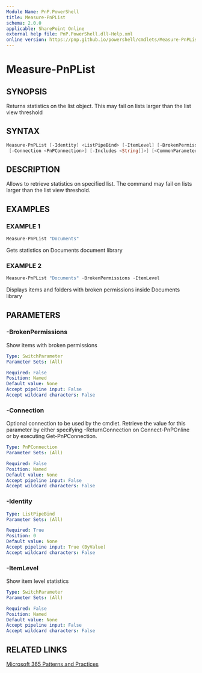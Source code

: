 ```yaml
---
Module Name: PnP.PowerShell
title: Measure-PnPList
schema: 2.0.0
applicable: SharePoint Online
external help file: PnP.PowerShell.dll-Help.xml
online version: https://pnp.github.io/powershell/cmdlets/Measure-PnPList.html
---
```

 
# Measure-PnPList

## SYNOPSIS
Returns statistics on the list object. This may fail on lists larger than the list view threshold

## SYNTAX

```powershell
Measure-PnPList [-Identity] <ListPipeBind> [-ItemLevel] [-BrokenPermissions] 
 [-Connection <PnPConnection>] [-Includes <String[]>] [<CommonParameters>]
```

## DESCRIPTION

Allows to retrieve statistics on specified list. The command may fail on lists larger than the list view threshold.

## EXAMPLES

### EXAMPLE 1
```powershell
Measure-PnPList "Documents"
```

Gets statistics on Documents document library

### EXAMPLE 2
```powershell
Measure-PnPList "Documents" -BrokenPermissions -ItemLevel
```

Displays items and folders with broken permissions inside Documents library

## PARAMETERS

### -BrokenPermissions
Show items with broken permissions

```yaml
Type: SwitchParameter
Parameter Sets: (All)

Required: False
Position: Named
Default value: None
Accept pipeline input: False
Accept wildcard characters: False
```

### -Connection
Optional connection to be used by the cmdlet. Retrieve the value for this parameter by either specifying -ReturnConnection on Connect-PnPOnline or by executing Get-PnPConnection.

```yaml
Type: PnPConnection
Parameter Sets: (All)

Required: False
Position: Named
Default value: None
Accept pipeline input: False
Accept wildcard characters: False
```

### -Identity

```yaml
Type: ListPipeBind
Parameter Sets: (All)

Required: True
Position: 0
Default value: None
Accept pipeline input: True (ByValue)
Accept wildcard characters: False
```

### -ItemLevel
Show item level statistics

```yaml
Type: SwitchParameter
Parameter Sets: (All)

Required: False
Position: Named
Default value: None
Accept pipeline input: False
Accept wildcard characters: False
```



## RELATED LINKS

[Microsoft 365 Patterns and Practices](https://aka.ms/m365pnp)

